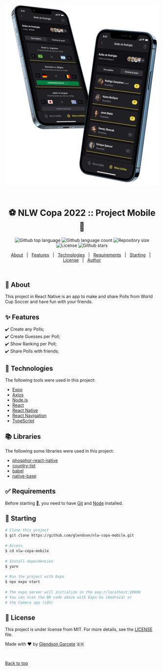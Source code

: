 <div align="center" id="top"> 
  <img src="https://github.com/Glendson/nlw-copa-frontend/blob/main/src/assets/app-nlw-copa-preview.png" alt="NLW COPA" />

  &#xa0;

  <!-- <a href="https://mobile.netlify.app">Demo</a> -->
</div>

<h1 align="center">⚽️ NLW Copa 2022 :: Project Mobile 📲</h1>

<p align="center">
  <img alt="Github top language" src="https://img.shields.io/github/languages/top/glendson/nlw-copa-mobile?color=56BEB8">
  <img alt="Github language count" src="https://img.shields.io/github/languages/count/glendson/nlw-copa-mobile?color=56BEB8">
  <img alt="Repository size" src="https://img.shields.io/github/repo-size/glendson/nlw-copa-mobile?style=plastic">
  <img alt="License" src="https://img.shields.io/github/license/glendson/nlw-copa-mobile?color=56BEB8">
  <img alt="Github stars" src="https://img.shields.io/github/stars/glendson/nlw-copa-mobile?color=56BEB8" />
</p>

<!-- Status -->

<!-- <h4 align="center"> 
	🚧  Mobile 🚀 Under construction...  🚧
</h4> 

<hr> -->

<p align="center">
  <a href="#dart-about">About</a> &#xa0; | &#xa0; 
  <a href="#sparkles-features">Features</a> &#xa0; | &#xa0;
  <a href="#rocket-technologies">Technologies</a> &#xa0; | &#xa0;
  <a href="#white_check_mark-requirements">Requirements</a> &#xa0; | &#xa0;
  <a href="#checkered_flag-starting">Starting</a> &#xa0; | &#xa0;
  <a href="#memo-license">License</a> &#xa0; | &#xa0;
  <a href="https://github.com/glendson" target="_blank">Author</a>
</p>

<br>

## :dart: About ##

This project in React Native is an app to make and share Polls from World Cup Soccer and have fun with your friends.

## :sparkles: Features ##

:heavy_check_mark: Create any Polls;\
:heavy_check_mark: Create Guesses per Poll;\
:heavy_check_mark: Show Ranking per Poll;\
:heavy_check_mark: Share Polls with friends;

## :rocket: Technologies ##

The following tools were used in this project:

- [Expo](https://expo.io/)
- [Axios](https://axios-http.com/)
- [Node.js](https://nodejs.org/en/)
- [React](https://pt-br.reactjs.org/)
- [React Native](https://reactnative.dev/)
- [React Navigation](https://reactnavigation.org/)
- [TypeScript](https://www.typescriptlang.org/)

## 📚️ Libraries ##

The following some libraries were used in this project:

- [phosphor-react-native]()
- [country-list]()
- [babel]()
- [native-base]()

## :white_check_mark: Requirements ##

Before starting :checkered_flag:, you need to have [Git](https://git-scm.com) and [Node](https://nodejs.org/en/) installed.

## :checkered_flag: Starting ##

```bash
# Clone this project
$ git clone https://github.com/glendson/nlw-copa-mobile.git

# Access
$ cd nlw-copa-mobile

# Install dependencies
$ yarn

# Run the project with Expo
$ npx expo start

# The expo server will initialize in the exp://localhost:19000
# You can scan the QR code above with Expo Go (Android) or
# the Camera app (iOS)
```

## :memo: License ##

This project is under license from MIT. For more details, see the [LICENSE](LICENSE.md) file.


Made with :heart: by <a href="https://github.com/glendson" target="_blank">Glendson Garcete</a> 🇧🇷


&#xa0;

<a href="#top">Back to top</a>